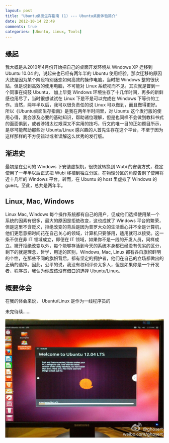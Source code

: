 ```yaml
---
layout: post
title: "Ubuntu桌面生存指南 (1) --- Ubuntu桌面体验简介"
date: 2012-10-14 22:49
comments: true
categories: [Ubuntu, Linux, Tools]
---
```



缘起
--------------------------

我大概是从2010年4月份开始把自己的桌面开发环境从 Windows XP 迁移到 Ubuntu 10.04 的，说起来也已经有两年半的 Ubuntu 使用经验。那次迁移的原因大致是因为某个阶段特别迷恋如何高效的操作电脑，当时把 Windows 整的很伏贴，但是说到高效的使用电脑，不可能对 Linux 系统视而不见。其次就是瞥到一个同事在捣鼓 Ubuntu， 加上毕竟 Windows 环境生存了十几年时间，再多的新鲜感也用尽了，当时很想试试在 Linux 下是不是可以完成在 Windows 下等价的工作。当然，两年半以后，我可以很负责任的说 Linux 可以做到，而且做得更好。所以《Ubuntu桌面生存指南》是我在两年半时间里，对 Ubuntu 这个发行版的使用心得，我会涉及必要的基础知识，帮助诸位理解，但是也同样不会做到教科书式的面面俱到，或者涉猎太过艰深又不实用的技巧，行文的唯一目的正如题目所示，是尽可能帮助那些对 Ubuntu/Linux 感兴趣的人首先生存在这个平台，不至于因为这样那样的不方便错过或者误解这么优秀的发行版。


渐进史
--------------------------

最初是在公司的 Windows 下安装虚拟机，很快就转换到 Wubi 的安装方式，稳定使用了一年半以后正式把 Wubi 移植到独立分区，在物理分区的角度告别了使用将近十几年的 Windows 平台，转而，在 Ubuntu 的 host 里虚拟了 Windows 的 guest。至此，总共是两年半。


Linux, Mac, Windows
--------------------------

Linux Mac, Windows 每个操作系统都有自己的用户，促成他们选择使用某一个系统的因素有很多，最大的原因是拒绝改变，这也成就了 Windows 平台的繁荣，但是这里不含贬义，拒绝改变的背后是因为普罗大众的生活重心并不全是计算机，他们更愿意把时间花在自己关心的领域，计算机只要够用，适用就可以接受。这一条不仅在非 IT 领域成立，即便在 IT 领域，如果你不是一线的开发人员，同样成立。撇开拒绝改变以外，每个能够存活到今天的系统本身都已经没有优劣的区分，剩下的就是理念，哲学，用途的区别，Windows, Mac, Linux 都有各自旗帜鲜明的个性，在那些不同的旗帜背后，都有坚定的拥护者，他们在自己的立场都做出的正确的选择。因此，公平的说，我没有权利评价太多人，但是如果你是一个开发者，程序员，我认为你应该没有借口的选择 Ubuntu/Linux。


概要体会
--------------------------

在我的体会来说， Ubuntu/Linux 是作为一线程序员的



未完待续......

<!--more-->

![Ubuntu12.04_Install][1]



[1]: /images/ubuntu_living_handbook/ubuntu12.04_install.jpg
